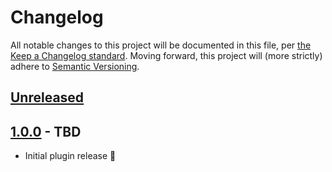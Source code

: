# Changelog

All notable changes to this project will be documented in this file, per [the Keep a Changelog standard](http://keepachangelog.com/).  Moving forward, this project will (more strictly) adhere to [Semantic Versioning](http://semver.org/).

## [Unreleased]

## [1.0.0] - TBD
- Initial plugin release 🎉

[Unreleased]: https://github.com/10up/publisher-media-kit/compare/trunk...develop
[1.0.0]: https://github.com/10up/publisher-media-kit/tree/commit-hash-here